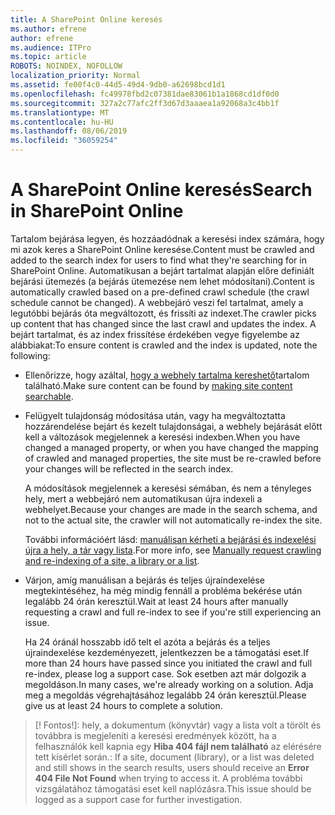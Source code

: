 ```yaml
---
title: A SharePoint Online keresés
ms.author: efrene
author: efrene
ms.audience: ITPro
ms.topic: article
ROBOTS: NOINDEX, NOFOLLOW
localization_priority: Normal
ms.assetid: fe00f4c0-44d5-49d4-9db0-a62698bcd1d1
ms.openlocfilehash: fc49978fbd2c07381dae83061b1a1868cd1df0d0
ms.sourcegitcommit: 327a2c77afc2ff3d67d3aaaea1a92068a3c4bb1f
ms.translationtype: MT
ms.contentlocale: hu-HU
ms.lasthandoff: 08/06/2019
ms.locfileid: "36059254"
---
```

# <a name="search-in-sharepoint-online"></a><span data-ttu-id="c8f4e-102">A SharePoint Online keresés</span><span class="sxs-lookup"><span data-stu-id="c8f4e-102">Search in SharePoint Online</span></span>

<span data-ttu-id="c8f4e-103">Tartalom bejárása legyen, és hozzáadódnak a keresési index számára, hogy mi azok keres a SharePoint Online keresése.</span><span class="sxs-lookup"><span data-stu-id="c8f4e-103">Content must be crawled and added to the search index for users to find what they're searching for in SharePoint Online.</span></span> <span data-ttu-id="c8f4e-104">Automatikusan a bejárt tartalmat alapján előre definiált bejárási ütemezés (a bejárás ütemezése nem lehet módosítani).</span><span class="sxs-lookup"><span data-stu-id="c8f4e-104">Content is automatically crawled based on a pre-defined crawl schedule (the crawl schedule cannot be changed).</span></span> <span data-ttu-id="c8f4e-105">A webbejáró veszi fel tartalmat, amely a legutóbbi bejárás óta megváltozott, és frissíti az indexet.</span><span class="sxs-lookup"><span data-stu-id="c8f4e-105">The crawler picks up content that has changed since the last crawl and updates the index.</span></span> <span data-ttu-id="c8f4e-106">A bejárt tartalmat, és az index frissítése érdekében vegye figyelembe az alábbiakat:</span><span class="sxs-lookup"><span data-stu-id="c8f4e-106">To ensure content is crawled and the index is updated, note the following:</span></span>

- <span data-ttu-id="c8f4e-107">Ellenőrizze, hogy azáltal, [hogy a webhely tartalma kereshető](https://docs.microsoft.com/sharepoint/make-site-content-searchable)tartalom található.</span><span class="sxs-lookup"><span data-stu-id="c8f4e-107">Make sure content can be found by [making site content searchable](https://docs.microsoft.com/sharepoint/make-site-content-searchable).</span></span>

- <span data-ttu-id="c8f4e-108">Felügyelt tulajdonság módosítása után, vagy ha megváltoztatta hozzárendelése bejárt és kezelt tulajdonságai, a webhely bejárását előtt kell a változások megjelennek a keresési indexben.</span><span class="sxs-lookup"><span data-stu-id="c8f4e-108">When you have changed a managed property, or when you have changed the mapping of crawled and managed properties, the site must be re-crawled before your changes will be reflected in the search index.</span></span> 

    <span data-ttu-id="c8f4e-109">A módosítások megjelennek a keresési sémában, és nem a tényleges hely, mert a webbejáró nem automatikusan újra indexeli a webhelyet.</span><span class="sxs-lookup"><span data-stu-id="c8f4e-109">Because your changes are made in the search schema, and not to the actual site, the crawler will not automatically re-index the site.</span></span> 

    <span data-ttu-id="c8f4e-110">További információért lásd: [manuálisan kérheti a bejárási és indexelési újra a hely, a tár vagy lista](https://docs.microsoft.com/sharepoint/crawl-site-conten).</span><span class="sxs-lookup"><span data-stu-id="c8f4e-110">For more info, see [Manually request crawling and re-indexing of a site, a library or a list](https://docs.microsoft.com/sharepoint/crawl-site-conten).</span></span>

- <span data-ttu-id="c8f4e-111">Várjon, amíg manuálisan a bejárás és teljes újraindexelése megtekintéséhez, ha még mindig fennáll a probléma bekérése után legalább 24 órán keresztül.</span><span class="sxs-lookup"><span data-stu-id="c8f4e-111">Wait at least 24 hours after manually requesting a crawl and full re-index to see if you're still experiencing an issue.</span></span> 

    <span data-ttu-id="c8f4e-112">Ha 24 óránál hosszabb idő telt el azóta a bejárás és a teljes újraindexelése kezdeményezett, jelentkezzen be a támogatási eset.</span><span class="sxs-lookup"><span data-stu-id="c8f4e-112">If more than 24 hours have passed since you initiated the crawl and full re-index, please log a support case.</span></span> <span data-ttu-id="c8f4e-113">Sok esetben azt már dolgozik a megoldáson.</span><span class="sxs-lookup"><span data-stu-id="c8f4e-113">In many cases, we're already working on a solution.</span></span> <span data-ttu-id="c8f4e-114">Adja meg a megoldás végrehajtásához legalább 24 órán keresztül.</span><span class="sxs-lookup"><span data-stu-id="c8f4e-114">Please give us at least 24 hours to complete a solution.</span></span>

>[! Fontos!]<span data-ttu-id="c8f4e-115">: hely, a dokumentum (könyvtár) vagy a lista volt a törölt és továbbra is megjeleníti a keresési eredmények között, ha a felhasználók kell kapnia egy **Hiba 404 fájl nem található** az elérésére tett kísérlet során.</span><span class="sxs-lookup"><span data-stu-id="c8f4e-115">: If a site, document (library), or a list was deleted and still shows in the search results, users should receive an **Error 404 File Not Found** when trying to access it.</span></span> <span data-ttu-id="c8f4e-116">A probléma további vizsgálatához támogatási eset kell naplózásra.</span><span class="sxs-lookup"><span data-stu-id="c8f4e-116">This issue should be logged as a support case for further investigation.</span></span> 



